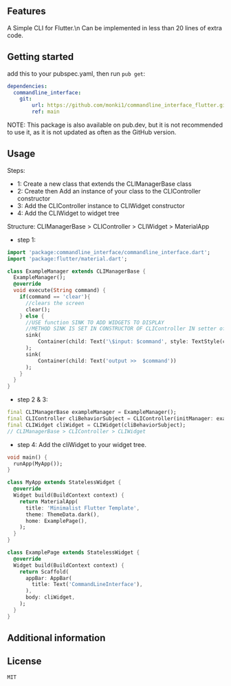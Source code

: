 ## Features
A Simple CLI for Flutter.\n
Can be implemented in less than 20 lines of extra code.


## Getting started
add this to your pubspec.yaml, then run `pub get`:
```yaml
dependencies:
  commandline_interface:
    git:
        url: https://github.com/monki1/commandline_interface_flutter.git
        ref: main
```
NOTE: This package is also available on pub.dev, but it is not recommended to use it, as it is not updated as often as the GitHub version.
    




## Usage
Steps:
 - 1: Create a new class that extends the CLIManagerBase class
 - 2: Create then Add an instance of your class to the CLIController constructor
 - 3: Add the CLIController instance to CLIWidget constructor
 - 4: Add the CLIWidget to widget tree

  Structure:  CLIManagerBase > CLIController > CLIWidget > MaterialApp

 - step 1:
```dart
import 'package:commandline_interface/commandline_interface.dart';
import 'package:flutter/material.dart';

class ExampleManager extends CLIManagerBase {
  ExampleManager();
  @override
  void execute(String command) {
    if(command == 'clear'){
      //clears the screen
      clear();
    } else {
      //USE function SINK TO ADD WIDGETS TO DISPLAY
      //METHOD SINK IS SET IN CONSTRUCTOR OF CLIController IN setter of interpreter
      sink(
          Container(child: Text('\$input: $command', style: TextStyle(color: Colors.greenAccent),))
      );
      sink(
          Container(child: Text('output >>  $command'))
      );
    }
  }
}
```
 - step 2 & 3:
```dart
final CLIManagerBase exampleManager = ExampleManager();
final CLIController cliBehaviorSubject = CLIController(initManager: exampleManager);
final CLIWidget cliWidget = CLIWidget(cliBehaviorSubject);
// CLIManagerBase > CLIController > CLIWidget
```
 - step 4:  Add the cliWidget to your widget tree.
```dart
void main() {
  runApp(MyApp());
}

class MyApp extends StatelessWidget {
  @override
  Widget build(BuildContext context) {
    return MaterialApp(
      title: 'Minimalist Flutter Template',
      theme: ThemeData.dark(),
      home: ExamplePage(),
    );
  }
}

class ExamplePage extends StatelessWidget {
  @override
  Widget build(BuildContext context) {
    return Scaffold(
      appBar: AppBar(
        title: Text('CommandLineInterface'),
      ),
      body: cliWidget,
    );
  }
}
```

## Additional information

## License
    MIT